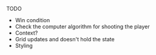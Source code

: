 TODO

-   Win condition
-   Check the computer algorithm for shooting the player
-   Context?
-   Grid updates and doesn't hold the state
-   Styling
